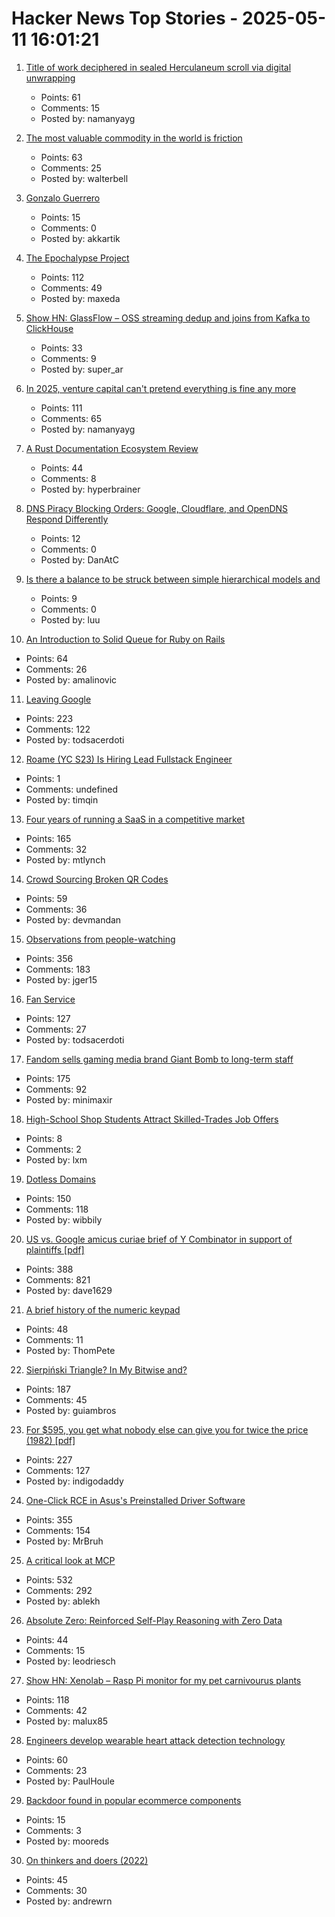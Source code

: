 # Hacker News Top Stories - 2025-05-11 16:01:21

1. [Title of work deciphered in sealed Herculaneum scroll via digital unwrapping](https://www.finebooksmagazine.com/fine-books-news/title-work-deciphered-sealed-herculaneum-scroll-digital-unwrapping)
   - Points: 61
   - Comments: 15
   - Posted by: namanyayg

2. [The most valuable commodity in the world is friction](https://kyla.substack.com/p/the-most-valuable-commodity-in-the)
   - Points: 63
   - Comments: 25
   - Posted by: walterbell

3. [Gonzalo Guerrero](https://en.wikipedia.org/wiki/Gonzalo_Guerrero)
   - Points: 15
   - Comments: 0
   - Posted by: akkartik

4. [The Epochalypse Project](https://epochalypse-project.org/)
   - Points: 112
   - Comments: 49
   - Posted by: maxeda

5. [Show HN: GlassFlow – OSS streaming dedup and joins from Kafka to ClickHouse](https://github.com/glassflow/clickhouse-etl)
   - Points: 33
   - Comments: 9
   - Posted by: super_ar

6. [In 2025, venture capital can't pretend everything is fine any more](https://pivot-to-ai.com/2025/05/03/in-2025-venture-capital-cant-pretend-everything-is-fine-any-more/)
   - Points: 111
   - Comments: 65
   - Posted by: namanyayg

7. [A Rust Documentation Ecosystem Review](https://www.harudagondi.space/blog/rust-documentation-ecosystem-review/)
   - Points: 44
   - Comments: 8
   - Posted by: hyperbrainer

8. [DNS Piracy Blocking Orders: Google, Cloudflare, and OpenDNS Respond Differently](https://torrentfreak.com/dns-piracy-blocking-orders-google-cloudflare-and-opendns-respond-differently-250511/)
   - Points: 12
   - Comments: 0
   - Posted by: DanAtC

9. [Is there a balance to be struck between simple hierarchical models and](https://statmodeling.stat.columbia.edu/2024/05/26/is-there-a-balance-to-be-struck-between-simple-hierarchical-models-and-more-complex-hierarchical-models-that-augment-the-simple-frameworks-with-more-modeled-interactions-when-analyzing-real-data/)
   - Points: 9
   - Comments: 0
   - Posted by: luu

10. [An Introduction to Solid Queue for Ruby on Rails](https://blog.appsignal.com/2025/05/07/an-introduction-to-solid-queue-for-ruby-on-rails.html)
   - Points: 64
   - Comments: 26
   - Posted by: amalinovic

11. [Leaving Google](https://www.airs.com/blog/archives/670)
   - Points: 223
   - Comments: 122
   - Posted by: todsacerdoti

12. [Roame (YC S23) Is Hiring Lead Fullstack Engineer](https://www.ycombinator.com/companies/roame/jobs/S7ytgrb-founding-full-stack-engineer)
   - Points: 1
   - Comments: undefined
   - Posted by: timqin

13. [Four years of running a SaaS in a competitive market](https://maxrozen.com/on-four-years-running-saas-competitive-market)
   - Points: 165
   - Comments: 32
   - Posted by: mtlynch

14. [Crowd Sourcing Broken QR Codes](https://www.humanqr.com/news/qr-code-not-scanning-well-try-to-help/)
   - Points: 59
   - Comments: 36
   - Posted by: devmandan

15. [Observations from people-watching](https://skincontact.substack.com/p/21-observations-from-people-watching)
   - Points: 356
   - Comments: 183
   - Posted by: jger15

16. [Fan Service](https://flak.tedunangst.com/post/fan-service)
   - Points: 127
   - Comments: 27
   - Posted by: todsacerdoti

17. [Fandom sells gaming media brand Giant Bomb to long-term staff](https://about.fandom.com/news/fandom-sells-giant-bomb-to-independent-creators)
   - Points: 175
   - Comments: 92
   - Posted by: minimaxir

18. [High-School Shop Students Attract Skilled-Trades Job Offers](https://www.wsj.com/lifestyle/careers/skilled-trades-high-school-recruitment-fd9f8257)
   - Points: 8
   - Comments: 2
   - Posted by: lxm

19. [Dotless Domains](https://lab.avl.la/dotless/)
   - Points: 150
   - Comments: 118
   - Posted by: wibbily

20. [US vs. Google amicus curiae brief of Y Combinator in support of plaintiffs [pdf]](https://storage.courtlistener.com/recap/gov.uscourts.dcd.223205/gov.uscourts.dcd.223205.1300.1.pdf)
   - Points: 388
   - Comments: 821
   - Posted by: dave1629

21. [A brief history of the numeric keypad](https://www.doc.cc/articles/a-brief-history-of-the-numeric-keypad)
   - Points: 48
   - Comments: 11
   - Posted by: ThomPete

22. [Sierpiński Triangle? In My Bitwise and?](https://lcamtuf.substack.com/p/sierpinski-triangle-in-my-bitwise)
   - Points: 187
   - Comments: 45
   - Posted by: guiambros

23. [For $595, you get what nobody else can give you for twice the price (1982) [pdf]](https://s3data.computerhistory.org/brochures/commodore.commodore64.1982.102646264.pdf)
   - Points: 227
   - Comments: 127
   - Posted by: indigodaddy

24. [One-Click RCE in Asus's Preinstalled Driver Software](https://mrbruh.com/asusdriverhub/)
   - Points: 355
   - Comments: 154
   - Posted by: MrBruh

25. [A critical look at MCP](https://raz.sh/blog/2025-05-02_a_critical_look_at_mcp)
   - Points: 532
   - Comments: 292
   - Posted by: ablekh

26. [Absolute Zero: Reinforced Self-Play Reasoning with Zero Data](https://arxiv.org/abs/2505.03335)
   - Points: 44
   - Comments: 15
   - Posted by: leodriesch

27. [Show HN: Xenolab – Rasp Pi monitor for my pet carnivourus plants](https://github.com/blackrabbit17/xenolab)
   - Points: 118
   - Comments: 42
   - Posted by: malux85

28. [Engineers develop wearable heart attack detection technology](https://medicalxpress.com/news/2025-04-wearable-heart-technology.html)
   - Points: 60
   - Comments: 23
   - Posted by: PaulHoule

29. [Backdoor found in popular ecommerce components](https://sansec.io/research/license-backdoor)
   - Points: 15
   - Comments: 3
   - Posted by: mooreds

30. [On thinkers and doers (2022)](https://www.strangeloopcanon.com/p/on-thinkers-and-doers)
   - Points: 45
   - Comments: 30
   - Posted by: andrewrn

